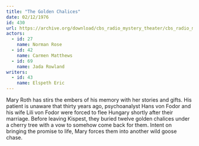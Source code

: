 ```yaml
---
title: "The Golden Chalices"
date: 02/12/1976
id: 430
url: https://archive.org/download/cbs_radio_mystery_theater/cbs_radio_mystery_theater-0401-0450.zip/cbs_radio_mystery_theater-0401-0450%2Fcbsrmt_0430_the_golden_chalices.mp3
actors:  
  - id: 27
    name: Norman Rose  
  - id: 42
    name: Carmen Matthews  
  - id: 69
    name: Jada Rowland
writers:  
  - id: 43
    name: Elspeth Eric
---
```

Mary Roth has stirs the embers of his memory with her stories and gifts. His patient is unaware that thirty years ago, psychoanalyst Hans von Fodor and his wife Lili von Fodor were forced to flee Hungary shortly after their marriage. Before leaving Kispest, they buried twelve golden chalices under a cherry tree with a vow to somehow come back for them. Intent on bringing the promise to life, Mary forces them into another wild goose chase.